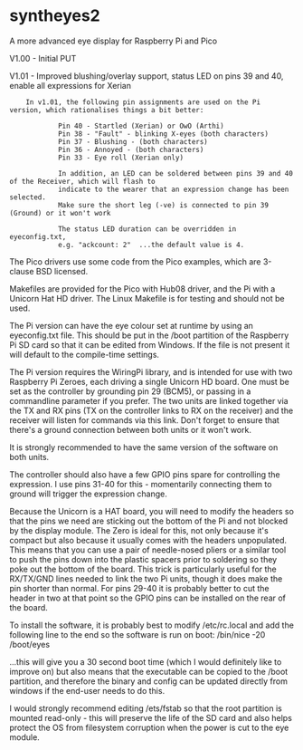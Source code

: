 # syntheyes2
A more advanced eye display for Raspberry Pi and Pico


V1.00 - Initial PUT


V1.01 - Improved blushing/overlay support, status LED on pins 39 and 40, enable all expressions for Xerian

        In v1.01, the following pin assignments are used on the Pi version, which rationalises things a bit better:

                Pin 40 - Startled (Xerian) or OwO (Arthi)
                Pin 38 - "Fault" - blinking X-eyes (both characters)
                Pin 37 - Blushing - (both characters)
                Pin 36 - Annoyed - (both characters)
                Pin 33 - Eye roll (Xerian only)

                In addition, an LED can be soldered between pins 39 and 40 of the Receiver, which will flash to
                indicate to the wearer that an expression change has been selected.
                Make sure the short leg (-ve) is connected to pin 39 (Ground) or it won't work

                The status LED duration can be overridden in eyeconfig.txt,
                e.g. "ackcount: 2"  ...the default value is 4.


The Pico drivers use some code from the Pico examples, which are 3-clause BSD licensed.

Makefiles are provided for the Pico with Hub08 driver, and the Pi with a Unicorn Hat HD driver.
The Linux Makefile is for testing and should not be used.


The Pi version can have the eye colour set at runtime by using an eyeconfig.txt file.
This should be put in the /boot partition of the Raspberry Pi SD card so that it can be edited from Windows.
If the file is not present it will default to the compile-time settings.

The Pi version requires the WiringPi library, and is intended for use with two Raspberry Pi Zeroes, each driving a single Unicorn HD board.
One must be set as the controller by grounding pin 29 (BCM5), or passing in a commandline parameter if you prefer.
The two units are linked together via the TX and RX pins (TX on the controller links to RX on the receiver) and the receiver will listen
for commands via this link.  Don't forget to ensure that there's a ground connection between both units or it won't work.

It is strongly recommended to have the same version of the software on both units.

The controller should also have a few GPIO pins spare for controlling the expression.  I use pins 31-40 for this - momentarily connecting
them to ground will trigger the expression change.

Because the Unicorn is a HAT board, you will need to modify the headers so that the pins we need are sticking out the bottom of the Pi and
not blocked by the display module.
The Zero is ideal for this, not only because it's compact but also because it usually comes with the headers unpopulated.  This means that
you can use a pair of needle-nosed pliers or a similar tool to push the pins down into the plastic spacers prior to soldering so they poke
out the bottom of the board.  This trick is particularly useful for the RX/TX/GND lines needed to link the two Pi units, though it does
make the pin shorter than normal.
For pins 29-40 it is probably better to cut the header in two at that point so the GPIO pins can be installed on the rear of the board.

To install the software, it is probably best to modify /etc/rc.local and add the following line to the end so the software is run on boot:
/bin/nice -20 /boot/eyes

...this will give you a 30 second boot time (which I would definitely like to improve on) but also means that the executable can be
copied to the /boot partition, and therefore the binary and config can be updated directly from windows if the end-user needs to do this.

I would strongly recommend editing /ets/fstab so that the root partition is mounted read-only - this will preserve the life of the SD card
and also helps protect the OS from filesystem corruption when the power is cut to the eye module.


